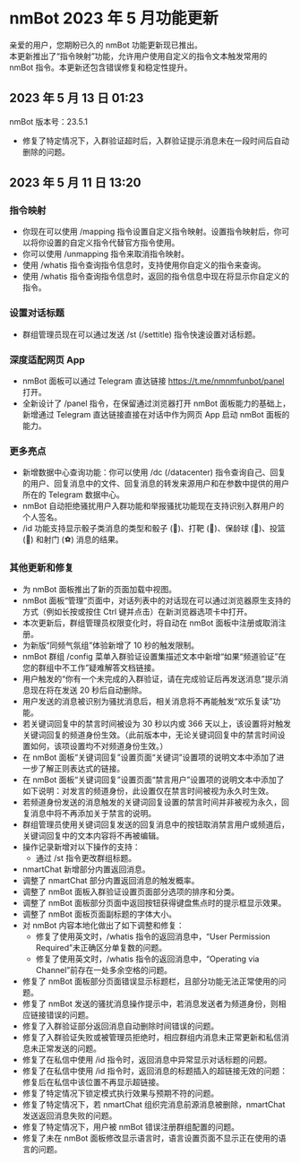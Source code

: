 # nmBot 2023 年 5 月功能更新

亲爱的用户，您期盼已久的 nmBot 功能更新现已推出。  
本更新推出了“指令映射”功能，允许用户使用自定义的指令文本触发常用的 nmBot 指令。本更新还包含错误修复和稳定性提升。

## 2023 年 5 月 13 日 01:23
nmBot 版本号：23.5.1

- 修复了特定情况下，入群验证超时后，入群验证提示消息未在一段时间后自动删除的问题。

## 2023 年 5 月 11 日 13:20

### 指令映射
- 你现在可以使用 /mapping 指令设置自定义指令映射。设置指令映射后，你可以将你设置的自定义指令代替官方指令使用。
- 你可以使用 /unmapping 指令来取消指令映射。
- 使用 /whatis 指令查询指令信息时，支持使用你自定义的指令来查询。
- 使用 /whatis 指令查询指令信息时，返回的指令信息中现在将显示你自定义的指令。

### 设置对话标题
- 群组管理员现在可以通过发送 /st (/settitle) 指令快速设置对话标题。

### 深度适配网页 App
- nmBot 面板可以通过 Telegram 直达链接 https://t.me/nmnmfunbot/panel 打开。
- 全新设计了 /panel 指令，在保留通过浏览器打开 nmBot 面板能力的基础上，新增通过 Telegram 直达链接直接在对话中作为网页 App 启动 nmBot 面板的能力。

### 更多亮点
- 新增数据中心查询功能：你可以使用 /dc (/datacenter) 指令查询自己、回复的用户、回复消息中的文件、回复消息的转发来源用户和在参数中提供的用户所在的 Telegram 数据中心。
- nmBot 自动拒绝骚扰用户入群功能和举报骚扰功能现在支持识别入群用户的个人签名。
- /id 功能支持显示骰子类消息的类型和骰子 (🎲)、打靶 (🎯)、保龄球 (🎳)、投篮 (🏀) 和射门 (⚽️) 消息的结果。

### 其他更新和修复
- 为 nmBot 面板推出了新的页面加载中视图。
- nmBot 面板“管理”页面中，对话列表中的对话现在可以通过浏览器原生支持的方式（例如长按或按住 Ctrl 键并点击）在新浏览器选项卡中打开。
- 本次更新后，群组管理员权限变化时，将自动在 nmBot 面板中注册或取消注册。
- 为新版“同频气氛组”体验新增了 10 秒的触发限制。
- nmBot 群组 /config 菜单入群验证设置集描述文本中新增“如果“频道验证”在您的群组中不工作”疑难解答文档链接。
- 用户触发的“你有一个未完成的入群验证，请在完成验证后再发送消息”提示消息现在将在发送 20 秒后自动删除。
- 用户发送的消息被识别为骚扰消息后，相关消息将不再能触发“欢乐复读”功能。
- 若关键词回复中的禁言时间被设为 30 秒以内或 366 天以上，该设置将对触发关键词回复的频道身份生效。（此前版本中，无论关键词回复中的禁言时间设置如何，该项设置均不对频道身份生效。）
- 在 nmBot 面板“关键词回复”设置页面“关键词”设置项的说明文本中添加了进一步了解正则表达式的链接。
- 在 nmBot 面板“关键词回复”设置页面“禁言用户”设置项的说明文本中添加了如下说明：对发言的频道身份，此设置仅在禁言时间被视为永久时生效。
- 若频道身份发送的消息触发的关键词回复设置的禁言时间并非被视为永久，回复消息中将不再添加关于禁言的说明。
- 群组管理员使用关键词回复发送的回复消息中的按钮取消禁言用户或频道后，关键词回复中的文本内容将不再被编辑。
- 操作记录新增对以下操作的支持：
    - 通过 /st 指令更改群组标题。
- nmartChat 新增部分内置返回消息。
- 调整了 nmartChat 部分内置返回消息的触发概率。
- 调整了 nmBot 面板入群验证设置页面部分选项的排序和分类。
- 调整了 nmBot 面板部分页面中返回按钮获得键盘焦点时的提示框显示效果。
- 调整了 nmBot 面板页面副标题的字体大小。
- 对 nmBot 内容本地化做出了如下调整和修复：
    - 修复了使用英文时，/whatis 指令的返回消息中，“User Permission Required”未正确区分单复数的问题。
    - 修复了使用英文时，/whatis 指令的返回消息中，“Operating via Channel”前存在一处多余空格的问题。
- 修复了 nmBot 面板部分页面错误显示标题栏，且部分功能无法正常使用的问题。
- 修复了 nmBot 发送的骚扰消息操作提示中，若消息发送者为频道身份，则相应链接错误的问题。
- 修复了入群验证部分返回消息自动删除时间错误的问题。
- 修复了入群验证失败或被管理员拒绝时，相应群组内消息未正常更新和私信消息未正常发送的问题。
- 修复了在私信中使用 /id 指令时，返回消息中异常显示对话标题的问题。
- 修复了在私信中使用 /id 指令时，返回消息的标题插入的超链接无效的问题：修复后在私信中该位置不再显示超链接。
- 修复了特定情况下锁定模式执行效果与预期不符的问题。
- 修复了特定情况下，若 nmartChat 组织完消息前源消息被删除，nmartChat 发送返回消息失败的问题。
- 修复了特定情况下，用户被 nmBot 错误注册群组配置的问题。
- 修复了未在 nmBot 面板修改显示语言时，语言设置页面不显示正在使用的语言的问题。

